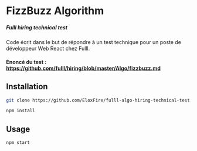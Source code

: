 # FizzBuzz Algorithm
##### Fulll hiring technical test

Code écrit dans le but de répondre à un test technique pour un poste de développeur Web React chez Fulll.

#### Énoncé du test : https://github.com/fulll/hiring/blob/master/Algo/fizzbuzz.md

## Installation

```bash
git clone https://github.com/EloxFire/fulll-algo-hiring-technical-test.git
```

```bash
npm install
```

## Usage

```bash
npm start
```